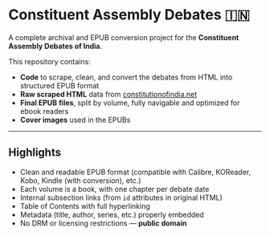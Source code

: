 # Constituent Assembly Debates 🇮🇳

A complete archival and EPUB conversion project for the **Constituent Assembly Debates of India**.

This repository contains:
- **Code** to scrape, clean, and convert the debates from HTML into structured EPUB format
- **Raw scraped HTML** data from [constitutionofindia.net](https://www.constitutionofindia.net)
- **Final EPUB files**, split by volume, fully navigable and optimized for ebook readers
- **Cover images** used in the EPUBs

---

## Highlights

- Clean and readable EPUB format (compatible with Calibre, KOReader, Kobo, Kindle (with conversion), etc.)
- Each volume is a book, with one chapter per debate date
- Internal subsection links (from `id` attributes in original HTML)
- Table of Contents with full hyperlinking
- Metadata (title, author, series, etc.) properly embedded
- No DRM or licensing restrictions — **public domain**
